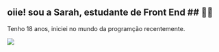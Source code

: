 ##  **oiie!  sou a Sarah, estudante de Front End** ## :fairy_man:
<p>
Tenho 18 anos, iniciei no mundo da programção recentemente.  






<a href="https://instagram.com/sarahcarvalho_88" target="_blank"><img src="https://img.shields.io/badge/-Instagram-%23E4405F?style=for-the-badge&logo=instagram&logoColor=white" target="_blank"></a>
